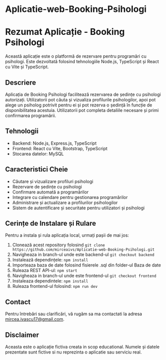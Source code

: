 # Aplicatie-web-Booking-Psihologi

# Rezumat Aplicație - Booking Psihologi

Această aplicație este o platformă de rezervare pentru programări cu psihologi. Este dezvoltată folosind tehnologiile Node.js, TypeScript și React cu Vite și TypeScript.

## Descriere

Aplicația de Booking Psihologi facilitează rezervarea de ședințe cu psihologi autorizați. Utilizatorii pot căuta și vizualiza profilurile psihologilor, apoi pot alege un psiholog potrivit pentru ei și pot rezerva o ședință în funcție de disponibilitatea acestuia. Utilizatorii pot completa detaliile necesare și primi confirmarea programării.

## Tehnologii

- Backend: Node.js, Express.js, TypeScript
- Frontend: React cu Vite, Bootstrap, TypeScript
- Stocarea datelor: MySQL

## Caracteristici Cheie

- Căutare și vizualizare profiluri psihologi
- Rezervare de ședințe cu psihologi
- Confirmare automată a programărilor
- Integrare cu calendare pentru gestionarea programărilor
- Administrare și actualizare a profilurilor psihologilor
- Sistem de autentificare și securitate pentru utilizatori și psihologi

## Cerințe de Instalare și Rulare

Pentru a instala și rula aplicația local, urmați pașii de mai jos:

1. Clonează acest repository folosind `git clone https://github.com/mirceaivs/Aplicatie-web-Booking-Psihologi.git`
2. Navigheaza in branch-ul unde este backend-ul `git checkout backend`
3. Instalează dependințele: `npm install`
4. Importeaza baza de date folosind fisierele .sql din folder-ul Baza de date
5. Ruleaza REST API-ul: `npm start`
6. Navigheaza in branch-ul unde este frontend-ul `git checkout frontend`
7. Instaleaza dependintele: `npm install`
8. Ruleaza frontend-ul folosind: `npm run dev`


## Contact

Pentru întrebări sau clarificări, vă rugăm sa ma contactati la adresa [mircea.ivascu17@gmail.com](mailto:mircea.ivascu17@gmail.com).

## Disclaimer

Aceasta este o aplicație fictiva creata in scop educational. Numele și datele prezentate sunt fictive si nu reprezinta o aplicatie sau serviciu real.

